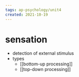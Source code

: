 ```yaml
---
tags: ap-psychology/unit4 
created: 2021-10-19
---
```


# sensation

- detection of external stimulus
- types
	- [[bottom-up processing]]
	- [[top-down processing]]

<!---->